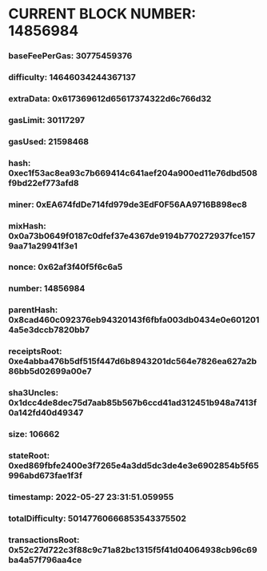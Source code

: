# CURRENT BLOCK NUMBER: 14856984

### baseFeePerGas: 30775459376
### difficulty: 14646034244367137
### extraData: 0x617369612d65617374322d6c766d32
### gasLimit: 30117297
### gasUsed: 21598468
### hash: 0xec1f53ac8ea93c7b669414c641aef204a900ed11e76dbd508f9bd22ef773afd8
### miner: 0xEA674fdDe714fd979de3EdF0F56AA9716B898ec8
### mixHash: 0x0a73b0649f0187c0dfef37e4367de9194b770272937fce1579aa71a29941f3e1
### nonce: 0x62af3f40f5f6c6a5
### number: 14856984
### parentHash: 0x8cad460c092376eb94320143f6fbfa003db0434e0e6012014a5e3dccb7820bb7
### receiptsRoot: 0xe4abba476b5df515f447d6b8943201dc564e7826ea627a2b86bb5d02699a00e7
### sha3Uncles: 0x1dcc4de8dec75d7aab85b567b6ccd41ad312451b948a7413f0a142fd40d49347
### size: 106662
### stateRoot: 0xed869fbfe2400e3f7265e4a3dd5dc3de4e3e6902854b5f65996abd673fae1f3f
### timestamp: 2022-05-27 23:31:51.059955
### totalDifficulty: 50147760666853543375502
### transactionsRoot: 0x52c27d722c3f88c9c71a82bc1315f5f41d04064938cb96c69ba4a57f796aa4ce
